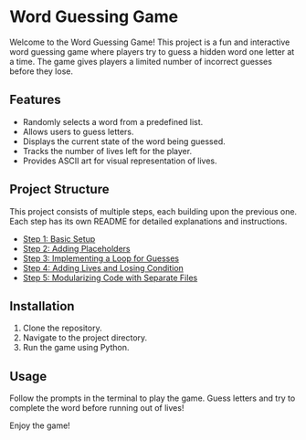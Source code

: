 # Word Guessing Game

Welcome to the Word Guessing Game! This project is a fun and interactive word guessing game where players try to guess a hidden word one letter at a time. The game gives players a limited number of incorrect guesses before they lose.

## Features

- Randomly selects a word from a predefined list.
- Allows users to guess letters.
- Displays the current state of the word being guessed.
- Tracks the number of lives left for the player.
- Provides ASCII art for visual representation of lives.

## Project Structure

This project consists of multiple steps, each building upon the previous one. Each step has its own README for detailed explanations and instructions.

- [Step 1: Basic Setup](https://github.com/laithkh12/Hangman/tree/main/Hangman/Step1/README.md)
- [Step 2: Adding Placeholders]([step2/README.md](https://github.com/laithkh12/Hangman/blob/main/Hangman/Step2/README.md))
- [Step 3: Implementing a Loop for Guesses](https://github.com/laithkh12/Hangman/blob/main/Hangman/Step3/README.md)
- [Step 4: Adding Lives and Losing Condition]([step4/README.md](https://github.com/laithkh12/Hangman/blob/main/Hangman/Step4/README.md))
- [Step 5: Modularizing Code with Separate Files]([step5/README.md](https://github.com/laithkh12/Hangman/blob/main/Hangman/Step5/README.md))

## Installation

1. Clone the repository.
2. Navigate to the project directory.
3. Run the game using Python.

## Usage

Follow the prompts in the terminal to play the game. Guess letters and try to complete the word before running out of lives!

Enjoy the game!
